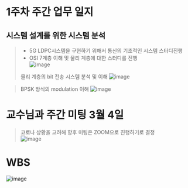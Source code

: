 # 1주차 주간 업무 일지 
## 시스템 설계를 위한 시스템 분석    
> + 5G LDPC시스템을 구현하기 위해서 통신의 기초적인 시스템 스터디진행     
> + OSI 7계층 이해 및 물리 계층에 대한 스터디를 진행     
> ![image](https://user-images.githubusercontent.com/45085563/170300764-a95c590e-58be-4d21-ac0b-5ed24a419e51.png)
> 
> 물리 계층의 bit 전송 시스템 분석 및 이해 
![image](https://user-images.githubusercontent.com/45085563/170300579-f191684c-3382-4430-aec8-c414f3aa5123.png)

> BPSK 방식의 modulation 이해 
> ![image](https://user-images.githubusercontent.com/45085563/170301225-e431115a-91fd-4565-a957-f0ed138af31c.png)

# 교수님과 주간 미팅 3월 4일
>코로나 상황을 고려해 향후 미팅은 ZOOM으로 진행하기로 결정  
>![image](https://user-images.githubusercontent.com/45085563/170300064-269b8dc7-830a-4547-9de2-8df970203b91.png)




#  WBS
![image](https://user-images.githubusercontent.com/63450024/170580151-6f1d8aeb-a784-4abf-8d70-012bad393d4f.png)
